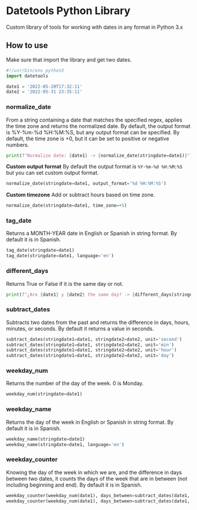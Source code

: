 # Datetools Python Library
Custom library of tools for working with dates in any format in Python 3.x

## How to use

Make sure that import the library and get two dates.

```python
#!/usr/bin/env python3
import datetools

date1 = '2022-05-20T17:32:11'
date2 = '2022-05-31 23:35:11'
```

### normalize_date
From a string containing a date that matches the specified regex, applies the time zone and returns the normalized date. By default, the output format is %Y-%m-%d %H:%M:%S, but any output format can be specified. By default, the time zone is +0, but it can be set to positive or negative numbers.

```python
print(f"Normalize date: {date1} -> {normalize_date(stringdate=date1)}")
```

**Custom output format**
By default the output format is `%Y-%m-%d %H:%M:%S` but you can set custom output format.

```python
normalize_date(stringdate=date1, output_format='%d %H:%M:%S')
```

**Custom timezone**
Add or subtract hours based on time zone.

```python
normalize_date(stringdate=date1, time_zone=+5)
```

### tag_date
Returns a MONTH-YEAR date in English or Spanish in string format. By default it is in Spanish.

```python
tag_date(stringdate=date1)
tag_date(stringdate=date1, language='en')
```

### different_days
Returns True or False if it is the same day or not.

```python
print(f"¿Are {date1} y {date2} the same day? -> {different_days(stringdate1=date1, stringdate2=date2)}")
```

### subtract_dates
Subtracts two dates from the past and returns the difference in days, hours, minutes, or seconds. By default it returns a value in seconds.

```python
subtract_dates(stringdate1=date1, stringdate2=date2, unit='second')
subtract_dates(stringdate1=date1, stringdate2=date2, unit='min')
subtract_dates(stringdate1=date1, stringdate2=date2, unit='hour')
subtract_dates(stringdate1=date1, stringdate2=date2, unit='day')
```

### weekday_num
Returns the number of the day of the week. 0 is Monday.

```python
weekday_num(stringdate=date1)
```

### weekday_name
Returns the day of the week in English or Spanish in string format. By default it is in Spanish.

```python
weekday_name(stringdate=date1)
weekday_name(stringdate=date1, language='en')
```

### weekday_counter
Knowing the day of the week in which we are, and the difference in days between two dates, it counts the days of the week that are in between (not including beginning and end). By default it is in Spanish.

```python
weekday_counter(weekday_num(date1), days_between=subtract_dates(date1, date2, unit='day'))
weekday_counter(weekday_num(date1), days_between=subtract_dates(date1, date2, unit='day'), language='en')
```